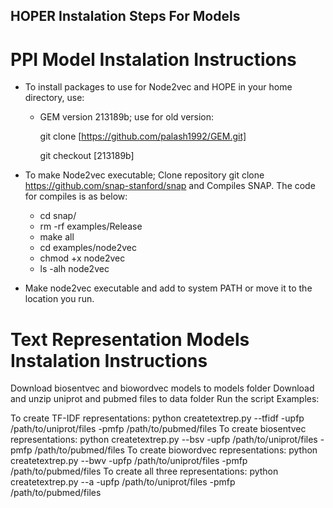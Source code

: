 ## HOPER Instalation Steps For Models

# PPI Model Instalation Instructions
* To install packages to use for Node2vec and HOPE in your home directory, use:

  * GEM version 213189b; use for old version:
  
    git clone [https://github.com/palash1992/GEM.git]
    
    git checkout  [213189b]

* To make Node2vec executable; Clone repository git clone https://github.com/snap-stanford/snap and Compiles SNAP. The code for compiles is as below:
  
  - cd snap/
  - rm -rf examples/Release
  - make all
  - cd examples/node2vec
  - chmod +x node2vec
  - ls -alh node2vec

* Make node2vec executable and add to system PATH or move it to the location you run.
# Text Representation Models Instalation Instructions

Download biosentvec and biowordvec models to models folder
Download and unzip uniprot and pubmed files to data folder
Run the script
Examples:

To create TF-IDF representations:
python createtextrep.py --tfidf -upfp /path/to/uniprot/files -pmfp /path/to/pubmed/files
To create biosentvec representations:
python createtextrep.py --bsv -upfp /path/to/uniprot/files -pmfp /path/to/pubmed/files
To create biowordvec representations:
python createtextrep.py --bwv -upfp /path/to/uniprot/files -pmfp /path/to/pubmed/files
To create all three representations:
python createtextrep.py --a -upfp /path/to/uniprot/files -pmfp /path/to/pubmed/files

